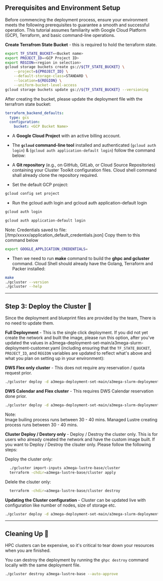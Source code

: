 ## **Prerequisites and Environment Setup**


Before commencing the deployment process, ensure your environment meets the following prerequisites to guarantee a smooth and successful operation. This tutorial assumes familiarity with Google Cloud Platform (GCP), Terraform, and basic command-line operations.


**Create Terrafrom State Bucket** - this is required to hold the terraform state. 
```bash
export TF_STATE_BUCKET=<Bucket name>
export PROJECT_ID=<GCP Project ID>
export REGION=<region in selection>
gcloud storage buckets create gs://${TF_STATE_BUCKET} \
    --project=${PROJECT_ID} \
    --default-storage-class=STANDARD \
    --location=${REGION} \
    --uniform-bucket-level-access
gcloud storage buckets update gs://${TF_STATE_BUCKET} --versioning
```

After creating the bucket, please update the deployment file with the terrafrom state bucket:

```yaml
terraform_backend_defaults:
  type: gcs
  configuration:
    bucket: <GCP Bucket Name>
```

* A **Google Cloud Project** with an active billing account.
* The **<code>gcloud</code> command-line tool** installed and authenticated (`gcloud auth login`) & (`gcloud auth application-default login`) follow the command below: 
* A **Git repository** (e.g., on GitHub, GitLab, or Cloud Source Repositories) containing your Cluster Toolkit configuration files. Cloud shell command shall already clone the repository required.

* Set the default GCP project:
```bash
gcloud config set project 
```

* Run the gcloud auth login and gcloud auth application-default login 
```bash
gcloud auth login
```
```bash
gcloud auth application-default login
```
Note:
Credentials saved to file: [/tmp/xxxxx/application_default_credentials.json]
Copy them to this command below

```bash
export GOOGLE_APPLICATION_CREDENTIALS=
```

* Then we need to run **make** command to build the **ghpc and gcluster** command. Cloud Shell should already have the Golang, Terraform and Packer
installed:

```bash
make
./gcluster --version
./gcluster --help
```
---
## **Step 3: Deploy the Cluster 🎉**

Since the deployment and blueprint files are provided by the team, There is no need to update them. 


**Full Deployment** - This is the single click deployment. If you did not yet create the network and built the image, please run this option, after you've updated the values in a3mega-deployment-set-main/a3mega-slurm-deployment-customer.yaml (including ensuring that the `TF_STATE_BUCKET`, `PROJECT_ID`, and `REGION` variables are updated to reflect what's above and what you plan on setting up in your environment):

**DWS Flex only cluster** - This does not require any reservation / quota request prior. 
```bash
./gcluster deploy -d a3mega-deployment-set-main/a3mega-slurm-deployment-thomashk.yaml a3mega-deployment-set-main/a3mega-lustre-slurm-blueprint.yaml --auto-approve
```

**DWS Calendar and Flex cluster** - This requires DWS Calendar reservation done prior.
```bash
./gcluster deploy -d a3mega-deployment-set-main/a3mega-slurm-deployment-thomashk.yaml a3mega-deployment-set-main/a3mega-lustre-slurm-blueprint-dws-flex-calendar.yaml --auto-approve
```

Note:  
Image builing process runs between 30 - 40 mins.
Managed Lustre creating process runs between 30 - 40 mins.


**Cluster Deploy / Destory only**  - Deploy / Destroy the cluster only. This is for users who already created the network and have the custom image built. 
If you want to Deploy / Destroy the clsuter only. Please follow the following steps: 

Deploy the cluster only: 

```bash
  ./gcluster import-inputs a3mega-lustre-base/cluster
  terraform -chdir=a3mega-lustre-base/cluster apply
```

Delele the clsuter only:

```bash
  terraform -chdir=a3mega-lustre-base/cluster destroy
```

**Updating the Cluster configuration** - Cluster can be updated live with configuration like number of nodes, size of storage etc.

```bash
./gcluster deploy -d a3mega-deployment-set-main/a3mega-slurm-deployment-thomashk.yaml a3mega-deployment-set-main/a3mega-lustre-slurm-blueprint.yaml -w  --only primary,cluster
```
---

## **Cleaning Up 🧹**

HPC clusters can be expensive, so it's critical to tear down your resources when you are finished.

You can destroy the deployment by running the `ghpc destroy` command locally with the same deployment file.

```bash
./gcluster destroy a3mega-lustre-base --auto-approve
```
